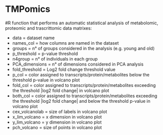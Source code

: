# TMPomics
#R function that performs an automatic statistical analysis of metabolomic, proteomic and trascrittomic data matrixes:

- data = dataset name
- names_col = how columns are named in the dataset
- groups = n° of groups considered in the analysis (e.g. young and old)
- p_threshold = p-value threshold
- n4group = n° of individuals in each group
- PCA_dimensions = n° of dimensions considered in PCA analysis
- fold_threshold = Log2 fold change threshold value
- p_col = color assigned to transcripts/protein/metabolites below the threshold p-value in volcano plot 
- fold_col = color assigned to transcripts/protein/metabolites exceeding the threshold |log2 fold change| in volcano plot
- both_col = color assigned to transcripts/protein/metabolites exceeding the threshold |log2 fold change| and below the threshold p-value in volcano plot
- cex_volcanolab = size of labels in volcano plot
- x_lim_volcano = x dimension in volcano plot
- y_lim_volcano = y dimension in volcano plot
- pch_volcano = size of points in volcano plot 
